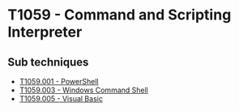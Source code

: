 # T1059 - Command and Scripting Interpreter

## Sub techniques

* [T1059.001 - PowerShell](T1059.001/README.md)
* [T1059.003 - Windows Command Shell](T1059.003/README.md)
* [T1059.005 - Visual Basic](T1059.005/README.md)
